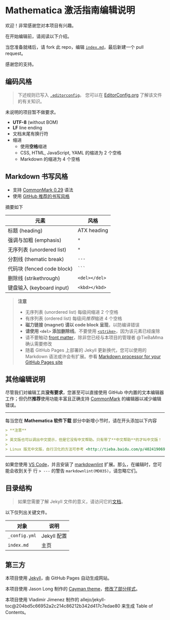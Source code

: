 # **Mathematica 激活指南**编辑说明

欢迎！非常感谢您对本项目有兴趣。

在开始编辑前，请阅读以下介绍。

当您准备就绪后，请 fork 此 repo，编辑 [`index.md`](index.md)，最后新建一个 pull request。

感谢您的支持。

## 编码风格

> 下述规则已写入 [`.editorconfig`](.editorconfig)。
> 您可以在 [EditorConfig.org](https://editorconfig.org/) 了解该文件的有关知识。

未说明的项目暂不做要求。

* **UTF-8** (without BOM)
* **LF** line ending
* 文档末尾有换行符
* 缩进
  * 使用**空格**缩进
  * CSS, HTML, JavaScript, YAML 的缩进为 2 个空格
  * Markdown 的缩进为 4 个空格

## Markdown 书写风格

* 支持 [CommonMark 0.29](https://spec.commonmark.org/0.29/) 语法
* 使用 [GitHub 推荐的书写风格](https://guides.github.com/features/mastering-markdown/)

摘要如下

| 元素                       | 风格          |
| -------------------------- | ------------- |
| 标题 (heading)             | ATX heading   |
| 强调与加粗 (emphasis)      | `*`           |
| 无序列表 (unordered list)  | `*`           |
| 分割线 (thematic break)    | `---`         |
| 代码块 (fenced code block) | ` ``` `       |
| 删除线 (strikethrough)     | `<del></del>` |
| 键盘输入 (keyboard input)  | `<kbd></kbd>` |

> **注意**
>
> * 无序列表 (unordered list) 每级间缩进 2 个空格
> * 有序列表 (ordered list) 每级间*推荐*缩进 4 个空格
> * **磁力链接 (magnet) 请以 code block 呈现**，以防编译错误
> * **请使用 `<del>` 添加删除线**。不要使用 [`<strike>`](https://developer.mozilla.org/en-US/docs/Web/HTML/Element/strike)，因为该元素已经废除
> * 请不要触动 [front matter](https://jekyllrb.com/docs/front-matter/)，除非您已经与本项目的管理者 @TieBaMma 确认需要修改
> * 随着 GitHub Pages 上部署的 Jekyll 更新换代，您可以使用的 Markdown 语法或许会有扩展。参看 [Markdown processor for your GitHub Pages site](https://help.github.com/en/articles/setting-a-markdown-processor-for-your-github-pages-site-using-jekyll)

## 其他编辑说明

尽管我们对编辑工具**没有要求**，您甚至可以直接使用 GitHub 中内置的文本编辑器工作；但仍然**推荐**使用功能丰富且正确支持 [CommonMark](https://spec.commonmark.org/) 的编辑器以减少编辑错误。

---

每当您在 **Mathematica 软件下载** 部分中新增小节时，请在开头添加以下内容

```markdown
> **注意**
>
> 英文版也可以调出中文提示，但是它没有中文帮助。只有带了**中文帮助**的才叫中文版！
>
> Linux 版无中文版，自行汉化的方法可参考 <http://tieba.baidu.com/p/4024190694>。
```

---

如果您使用 [VS Code](https://code.visualstudio.com/)，并且安装了 [markdownlint](https://marketplace.visualstudio.com/items?itemName=DavidAnson.vscode-markdownlint) 扩展。那么，在编辑时，您可能会收到关于 行 `> ---` 的警告 `markdownlint(MD035)`，请忽略它们。

## 目录结构

> 如果您需要了解 Jekyll 文件的意义，请访问它的[文档](https://jekyllrb.com/docs/structure/)。

以下仅列出关键文件。

| 对象          | 说明        |
| ------------- | ----------- |
| `_config.yml` | Jekyll 配置 |
| `index.md`    | 主页        |

## 第三方

本项目使用 [Jekyll](https://jekyllrb.com/)，由 GitHub Pages 自动生成网站。

本项目使用 Jason Long 制作的 [Cayman theme](https://github.com/jasonlong/cayman-theme)，[修改了部分样式](css\cayman-patch.css)。

本项目使用 Vladimir Jimenez 制作的 allejo/jekyll-toc@204bd5c66952a2c214c86212b342d417c7edae80 来生成 Table of Contents。
